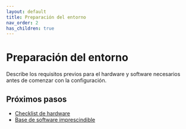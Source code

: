 ```yaml
---
layout: default
title: Preparación del entorno
nav_order: 2
has_children: true
---
```


# Preparación del entorno

Describe los requisitos previos para el hardware y software necesarios antes de comenzar con la configuración.

## Próximos pasos

- [Checklist de hardware](hardware/)
- [Base de software imprescindible](software/)
